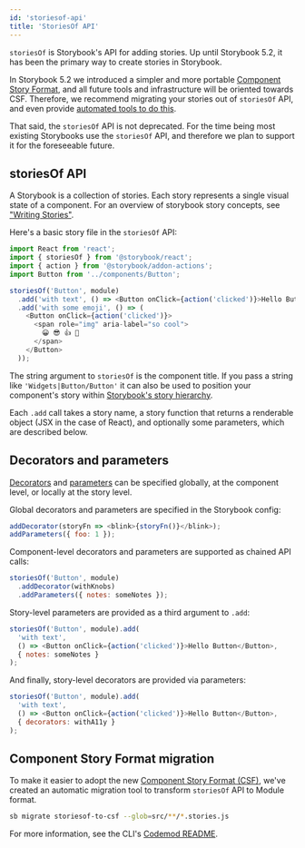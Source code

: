 ```yaml
---
id: 'storiesof-api'
title: 'StoriesOf API'
---
```


`storiesOf` is Storybook's API for adding stories. Up until Storybook 5.2, it has been the primary way to create stories in Storybook.

In Storybook 5.2 we introduced a simpler and more portable [Component Story Format](../component-story-format/), and all future tools and infrastructure will be oriented towards CSF. Therefore, we recommend migrating your stories out of `storiesOf` API, and even provide [automated tools to do this](#component-story-format-migration).

That said, the `storiesOf` API is not deprecated. For the time being most existing Storybooks use the `storiesOf` API, and therefore we plan to support it for the foreseeable future.

## storiesOf API

A Storybook is a collection of stories. Each story represents a single visual state of a component. For an overview of storybook story concepts, see ["Writing Stories"](../../basics/writing-stories/).

Here's a basic story file in the `storiesOf` API:

```js
import React from 'react';
import { storiesOf } from '@storybook/react';
import { action } from '@storybook/addon-actions';
import Button from '../components/Button';

storiesOf('Button', module)
  .add('with text', () => <Button onClick={action('clicked')}>Hello Button</Button>)
  .add('with some emoji', () => (
    <Button onClick={action('clicked')}>
      <span role="img" aria-label="so cool">
        😀 😎 👍 💯
      </span>
    </Button>
  ));
```

The string argument to `storiesOf` is the component title. If you pass a string like `'Widgets|Button/Button'` it can also be used to position your component's story within [Storybook's story hierarchy](../../basics/writing-stories/#story-hierarchy).

Each `.add` call takes a story name, a story function that returns a renderable object (JSX in the case of React), and optionally some parameters, which are described below.

## Decorators and parameters

[Decorators](../../basics/writing-stories/#decorators) and [parameters](../../basics/writing-stories/#parameters) can be specified globally, at the component level, or locally at the story level.

Global decorators and parameters are specified in the Storybook config:

```js
addDecorator(storyFn => <blink>{storyFn()}</blink>);
addParameters({ foo: 1 });
```

Component-level decorators and parameters are supported as chained API calls:

```js
storiesOf('Button', module)
  .addDecorator(withKnobs)
  .addParameters({ notes: someNotes });
```

Story-level parameters are provided as a third argument to `.add`:

```js
storiesOf('Button', module).add(
  'with text',
  () => <Button onClick={action('clicked')}>Hello Button</Button>,
  { notes: someNotes }
);
```

And finally, story-level decorators are provided via parameters:

```js
storiesOf('Button', module).add(
  'with text',
  () => <Button onClick={action('clicked')}>Hello Button</Button>,
  { decorators: withA11y }
);
```

## Component Story Format migration

To make it easier to adopt the new [Component Story Format (CSF)](../component-story-format/), we've created an automatic migration tool to transform `storiesOf` API to Module format.

```sh
sb migrate storiesof-to-csf --glob=src/**/*.stories.js
```

For more information, see the CLI's [Codemod README](https://github.com/storybookjs/storybook/tree/next/lib/codemod).

